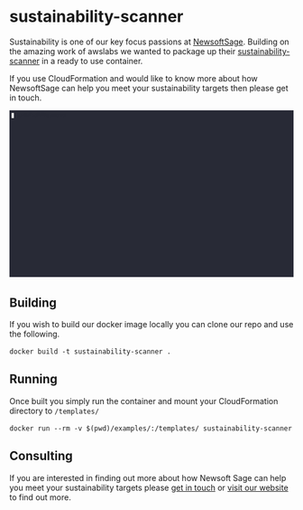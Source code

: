 # sustainability-scanner

Sustainability is one of our key focus passions at [NewsoftSage](https://newsoftsage.co.uk/). Building on the amazing work of awslabs we wanted to package up their [sustainability-scanner](https://github.com/awslabs/sustainability-scanner) in a ready to use container.

If you use CloudFormation and would like to know more about how NewsoftSage can help you meet your sustainability targets then please get in touch.

![](https://github.com/newsoft-sage/sustainability-scanner/blob/main/doc/sus.gif)

## Building

If you wish to build our docker image locally you can clone our repo and use the following.

```
docker build -t sustainability-scanner .
```

## Running

Once built you simply run the container and mount your CloudFormation directory to `/templates/`

```
docker run --rm -v $(pwd)/examples/:/templates/ sustainability-scanner
```

## Consulting

If you are interested in finding out more about how Newsoft Sage can help you meet your sustainability targets please [get in touch](https://newsoftsage.co.uk/contact/) or [visit our website](https://newsoftsage.co.uk/) to find out more.
